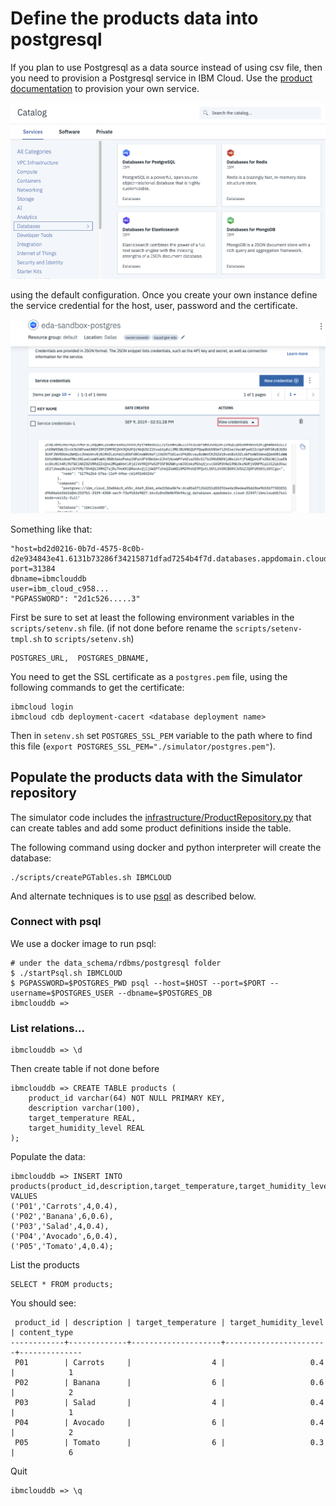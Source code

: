 # Define the products data into postgresql

If you plan to use Postgresql as a data source instead of using csv file, then you need to provision a Postgresql service in IBM Cloud. Use the [product documentation](https://cloud.ibm.com/docs/services/databases-for-postgresql) to provision your own service. 

![](images/ibm-cloud-dbs.png)

using the default configuration. Once you create your own instance define the service credential for the host, user, password and the certificate.


![](images/postgres-credential.png)

Something like that:

```
"host=bd2d0216-0b7d-4575-8c0b-d2e934843e41.6131b73286f34215871dfad7254b4f7d.databases.appdomain.cloud port=31384 
dbname=ibmclouddb 
user=ibm_cloud_c958... 
"PGPASSWORD": "2d1c526.....3"
```

First be sure to set at least the following environment variables in the `scripts/setenv.sh` file. (if not done before rename the `scripts/setenv-tmpl.sh` to `scripts/setenv.sh`)

```
POSTGRES_URL,  POSTGRES_DBNAME,
```

You need to get the SSL certificate as a `postgres.pem` file, using the following commands to get the certificate:
        
```shell
ibmcloud login
ibmcloud cdb deployment-cacert <database deployment name>
```

Then in `setenv.sh` set `POSTGRES_SSL_PEM` variable to the path where to find this file (`export POSTGRES_SSL_PEM="./simulator/postgres.pem"`). 

## Populate the products data with the Simulator repository

The simulator code includes the [infrastructure/ProductRepository.py](https://github.com/ibm-cloud-architecture/refarch-reefer-ml/blob/master/simulator/infrastructure/ProductRepository.py) that can create tables and add some product definitions inside the table.

The following command using docker and python interpreter will create the database:

```
./scripts/createPGTables.sh IBMCLOUD
```

And alternate techniques is to use [psql](https://www.postgresql.org/docs/9.3/app-psql.html) as described below.

### Connect with psql

We use a docker image to run psql:

```shell
# under the data_schema/rdbms/postgresql folder
$ ./startPsql.sh IBMCLOUD
$ PGPASSWORD=$POSTGRES_PWD psql --host=$HOST --port=$PORT --username=$POSTGRES_USER --dbname=$POSTGRES_DB
ibmclouddb => 
```

### List relations...

```
ibmclouddb => \d
```

Then create table if not done before
```
ibmclouddb => CREATE TABLE products (
    product_id varchar(64) NOT NULL PRIMARY KEY,
    description varchar(100),
    target_temperature REAL,
    target_humidity_level REAL
);
```

Populate the data:

```
ibmclouddb => INSERT INTO products(product_id,description,target_temperature,target_humidity_level) VALUES
('P01','Carrots',4,0.4),
('P02','Banana',6,0.6),
('P03','Salad',4,0.4),
('P04','Avocado',6,0.4),
('P05','Tomato',4,0.4);
```

List the products
```
SELECT * FROM products;
```

You should see:
```
 product_id | description | target_temperature | target_humidity_level | content_type 
------------+-------------+--------------------+-----------------------+--------------
 P01        | Carrots     |                  4 |                   0.4 |            1
 P02        | Banana      |                  6 |                   0.6 |            2
 P03        | Salad       |                  4 |                   0.4 |            1
 P04        | Avocado     |                  6 |                   0.4 |            2
 P05        | Tomato      |                  6 |                   0.3 |            6
```

Quit 
```
ibmclouddb => \q
```



